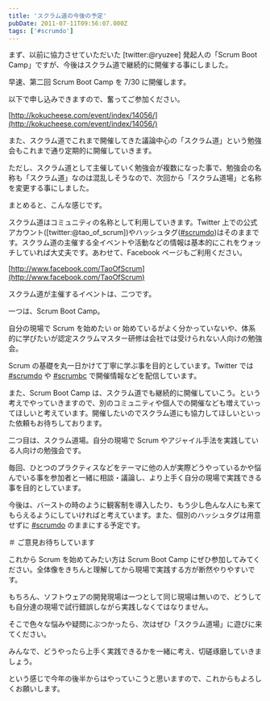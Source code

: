 ```yaml
---
title: 'スクラム道の今後の予定'
pubDate: 2011-07-11T09:56:07.000Z
tags: ['#scrumdo']
---
```


まず、以前に協力させていただいた [twitter:@ryuzee] 発起人の「Scrum Boot Camp」ですが、今後はスクラム道で継続的に開催する事にしました。

早速、第二回 Scrum Boot Camp を 7/30 に開催します。

以下で申し込みできますので、奮ってご参加ください。

[http://kokucheese.com/event/index/14056/](http://kokucheese.com/event/index/14056/)

また、スクラム道でこれまで開催してきた議論中心の「スクラム道」という勉強会もこれまで通り定期的に開催していきます。

ただし、スクラム道として主催していく勉強会が複数になった事で、勉強会の名称も「スクラム道」なのは混乱しそうなので、次回から「スクラム道場」と名称を変更する事にしました。

まとめると、こんな感じです。

スクラム道はコミュニティの名称として利用していきます。Twitter 上での公式アカウント([twitter:@tao_of_scrum])やハッシュタグ([#scrumdo](http://twitter.com/#!/search?q=%23scrumdo))はそのままです。スクラム道の主催する全イベントや活動などの情報は基本的にこれをウォッチしていれば大丈夫です。あわせて、Facebook ページもご利用ください。

[http://www.facebook.com/TaoOfScrum](http://www.facebook.com/TaoOfScrum)

スクラム道が主催するイベントは、二つです。

一つは、Scrum Boot Camp。

自分の現場で Scrum を始めたい or 始めているがよく分かっていないや、体系的に学びたいが認定スクラムマスター研修は会社では受けられない人向けの勉強会。

Scrum の基礎を丸一日かけて丁寧に学ぶ事を目的としています。Twitter では [#scrumdo](http://twitter.com/#!/search?q=%23scrumdo) や [#scrumbc](http://twitter.com/#!/search?q=%23scrumbc) で開催情報などを配信しています。

また、Scrum Boot Camp は、スクラム道でも継続的に開催していこう。という考えでやっていきますので、別のコミュニティや個人での開催なども増えていってほしいと考えています。開催したいのでスクラム道にも協力してほしいといった依頼もお待ちしております。

二つ目は、スクラム道場。自分の現場で Scrum やアジャイル手法を実践している人向けの勉強会です。

毎回、ひとつのプラクティスなどをテーマに他の人が実際どうやっているかや悩んでいる事を参加者と一緒に相談・議論し、より上手く自分の現場で実践できる事を目的としています。

今後は、バーストの時のように観客制を導入したり、もう少し色んな人にも来てもらえるようにしていければと考えています。また、個別のハッシュタグは用意せずに [#scrumdo](http://twitter.com/#!/search?q=%23scrumdo) のままにする予定です。

＃ ご意見お待ちしています

これから Scrum を始めてみたい方は Scrum Boot Camp にぜひ参加してみてください。全体像をきちんと理解してから現場で実践する方が断然やりやすいです。

もちろん、ソフトウェアの開発現場は一つとして同じ現場は無いので、どうしても自分達の現場で試行錯誤しながら実践しなくてはなりません。

そこで色々な悩みや疑問にぶつかったら、次はぜひ「スクラム道場」に遊びに来てください。

みんなで、どうやったら上手く実践できるかを一緒に考え、切磋琢磨していきましょう。

という感じで今年の後半からはやっていこうと思いますので、これからもよろしくお願いします。
